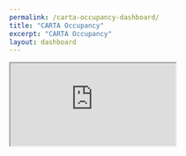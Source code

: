 ```yaml
---
permalink: /carta-occupancy-dashboard/
title: "CARTA Occupancy"
excerpt: "CARTA Occupancy"
layout: dashboard
---
```

<div class="container-fluid p-0 m-0">
  <iframe  class="iframe-placeholder"  src="https://cartadash.smarttransit.ai/" onload="this.width=screen.width;this.height=screen.height;"></iframe>
</div>
